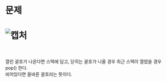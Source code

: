 문제
==
![캡처](https://user-images.githubusercontent.com/73854324/120952197-8623c100-c785-11eb-8026-d96e3010a589.PNG)
<br><br>
==
열린 괄호가 나온다면 스택에 담고, 닫히는 괄호가 나올 경우 최근 스택이 열렸을 경우 pop() 한다.   
비어있다면 올바른 괄호라는 뜻이다.